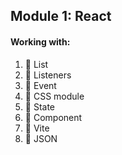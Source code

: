 ## Module 1: React

#### Working with:

1. 🎉 List
2. 🎉 Listeners
3. 🎉 Event
4. 🎉 CSS module
5. 🎉 State
6. 🎉 Component
7. 🎉 Vite
8. 🎉 JSON
